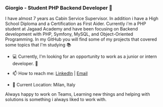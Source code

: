 ### Giorgio - Student PHP Backend Developer 👋

I have almost 7 years as Cabin Service Supervisor. In addition i have a High School Diploma and a Certification as First Aider. Currently i'm a PHP student at Jagaad Academy and have been focusing on Backend development with PHP, Symfony, MySQL, and Object-Oriented Programming. In my GitHub you will find some of my projects that covered some topics that I'm studying :books:


- :computer: Currently, I'm looking for an opportunity to work as a junior or intern developer. :elephant:

- 📫 How to reach me: [LinkedIn](https://www.linkedin.com/in/giorgio-selmi-704223107/) | [Email](mailto:selmi.giorgio@gmail.com)

- :round_pushpin: Current Location: Milan, Italy

Always happy to work on Teams, Learning new things and helping with solutions is something i always liked to work with. 
